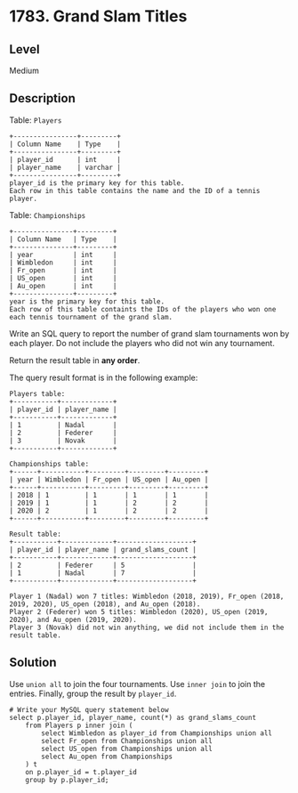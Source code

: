 # 1783. Grand Slam Titles
## Level
Medium

## Description
Table: `Players`
```
+----------------+---------+
| Column Name    | Type    |
+----------------+---------+
| player_id      | int     |
| player_name    | varchar |
+----------------+---------+
player_id is the primary key for this table.
Each row in this table contains the name and the ID of a tennis player.
```

Table: `Championships`
```
+---------------+---------+
| Column Name   | Type    |
+---------------+---------+
| year          | int     |
| Wimbledon     | int     |
| Fr_open       | int     |
| US_open       | int     |
| Au_open       | int     |
+---------------+---------+
year is the primary key for this table.
Each row of this table containts the IDs of the players who won one each tennis tournament of the grand slam.
```

Write an SQL query to report the number of grand slam tournaments won by each player. Do not include the players who did not win any tournament.

Return the result table in **any order**.

The query result format is in the following example:

```
Players table:
+-----------+-------------+
| player_id | player_name |
+-----------+-------------+
| 1         | Nadal       |
| 2         | Federer     |
| 3         | Novak       |
+-----------+-------------+

Championships table:
+------+-----------+---------+---------+---------+
| year | Wimbledon | Fr_open | US_open | Au_open |
+------+-----------+---------+---------+---------+
| 2018 | 1         | 1       | 1       | 1       |
| 2019 | 1         | 1       | 2       | 2       |
| 2020 | 2         | 1       | 2       | 2       |
+------+-----------+---------+---------+---------+

Result table:
+-----------+-------------+-------------------+
| player_id | player_name | grand_slams_count |
+-----------+-------------+-------------------+
| 2         | Federer     | 5                 |
| 1         | Nadal       | 7                 |
+-----------+-------------+-------------------+

Player 1 (Nadal) won 7 titles: Wimbledon (2018, 2019), Fr_open (2018, 2019, 2020), US_open (2018), and Au_open (2018).
Player 2 (Federer) won 5 titles: Wimbledon (2020), US_open (2019, 2020), and Au_open (2019, 2020).
Player 3 (Novak) did not win anything, we did not include them in the result table.
```

## Solution
Use `union all` to join the four tournaments. Use `inner join` to join the entries. Finally, group the result by `player_id`.
```
# Write your MySQL query statement below
select p.player_id, player_name, count(*) as grand_slams_count
    from Players p inner join (
        select Wimbledon as player_id from Championships union all
        select Fr_open from Championships union all
        select US_open from Championships union all
        select Au_open from Championships
    ) t
    on p.player_id = t.player_id
    group by p.player_id;
```
